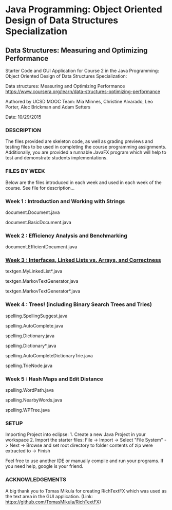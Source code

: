 # Java Programming: Object Oriented Design of Data Structures Specialization

## Data Structures: Measuring and Optimizing Performance

Starter Code and GUI Application for Course 2 in the
Java Programming: Object Oriented Design of Data Structures Specialization:

Data structures: Measuring and Optimizing Performance
https://www.coursera.org/learn/data-structures-optimizing-performance

Authored by UCSD MOOC Team:
Mia Minnes, Christine Alvarado, Leo Porter, Alec Brickman and Adam Setters

Date: 10/29/2015

### DESCRIPTION

The files provided are skeleton code, as well as grading previews and
testing files to be used in completing the course programming
assignments. Additionally, you are provided a runnable JavaFX program
which will help to test and demonstrate students implementations.

### FILES BY WEEK

Below are the files introduced in each week and used in each week
of the course. See file for description...

### Week 1 : Introduction and Working with Strings

document.Document.java

document.BasicDocument.java

### Week 2 : Efficiency Analysis and Benchmarking

document.EfficientDocument.java

### [Week 3 : Interfaces, Linked Lists vs. Arrays, and Correctness](https://github.com/bruno78/text-editor/tree/master/src/textgen)

textgen.MyLinkedList*.java

textgen.MarkovTextGenerator.java

textgen.MarkovTextGenerator*.java

### Week 4 : Trees! (including Binary Search Trees and Tries)

spelling.SpellingSuggest.java

spelling.AutoComplete.java

spelling.Dictionary.java

spelling.Dictionary*.java

spelling.AutoCompleteDictionaryTrie.java

spelling.TrieNode.java

### Week 5 : Hash Maps and Edit Distance

spelling.WordPath.java

spelling.NearbyWords.java

spelling.WPTree.java

### SETUP

Importing Project into eclipse:
	1. Create a new Java Project in your workspace
	2. Import the starter files:
	  File -> Import -> Select "File System" -> Next -> Browse and set
	  root directory to folder contents of zip were extracted to -> Finish

Feel free to use another IDE or manually compile and run your programs.
If you need help, google is your friend.

### ACKNOWLEDGEMENTS

A big thank you to Tomas Mikula for creating RichTextFX
which was used as the text area in the GUI application.
(Link: https://github.com/TomasMikula/RichTextFX)
